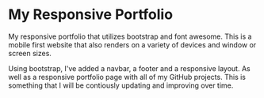 # My Responsive Portfolio

My responsive portfolio that utilizes bootstrap and font awesome.  This is a mobile first website that also renders on a variety of devices and window or screen sizes.

Using bootstrap,  I've added a navbar, a footer and a responsive layout.  As well as a responsive portfolio page with all of my GitHub projects.  This is something that I will be contiously updating and improving over time.

